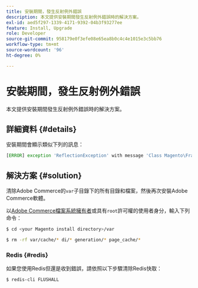 ```yaml
---
title: 安裝期間，發生反射例外錯誤
description: 本文提供安裝期間發生反射例外錯誤時的解決方案。
exl-id: aed5f297-1339-4171-9392-04b3f93277ee
feature: Install, Upgrade
role: Developer
source-git-commit: 958179e0f3efe08e65ea8b0c4c4e1015e3c5bb76
workflow-type: tm+mt
source-wordcount: '96'
ht-degree: 0%

---
```


# 安裝期間，發生反射例外錯誤

本文提供安裝期間發生反射例外錯誤時的解決方案。

## 詳細資料 {#details}

安裝期間會顯示類似下列的訊息：

```php
[ERROR] exception 'ReflectionException' with message 'Class Magento\Framework\StoreManagerInterface does not exist' in /<path>/lib/internal/Magento/Framework/Code/Reader/ClassReader.php
```

## 解決方案 {#solution}

清除Adobe Commerce的`var`子目錄下的所有目錄和檔案，然後再次安裝Adobe Commerce軟體。

以[Adobe Commerce檔案系統擁有者](https://devdocs.magento.com/guides/v2.3/install-gde/prereq/file-sys-perms-over.html)或具有`root`許可權的使用者身分，輸入下列命令：

```bash
$ cd <your Magento install directory>/var
```

```bash
$ rm -rf var/cache/* di/* generation/* page_cache/*
```

### Redis {#redis}

如果您使用Redis但還是收到錯誤，請依照以下步驟清除Redis快取：

```bash
$ redis-cli FLUSHALL
```
